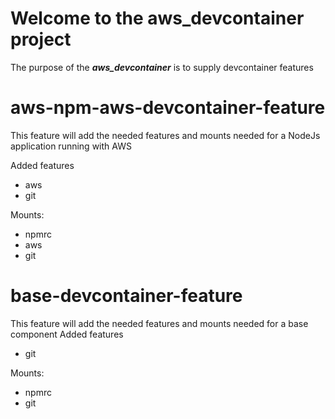 # Welcome to the aws_devcontainer project

The purpose of the **_aws_devcontainer_** is to supply devcontainer features

# aws-npm-aws-devcontainer-feature

This feature will add the needed features and mounts needed for a NodeJs application running with AWS

Added features

-  aws
-  git

Mounts:

-  npmrc
-  aws
-  git

# base-devcontainer-feature

This feature will add the needed features and mounts needed for a base component
Added features

-  git

Mounts:

-  npmrc
-  git
